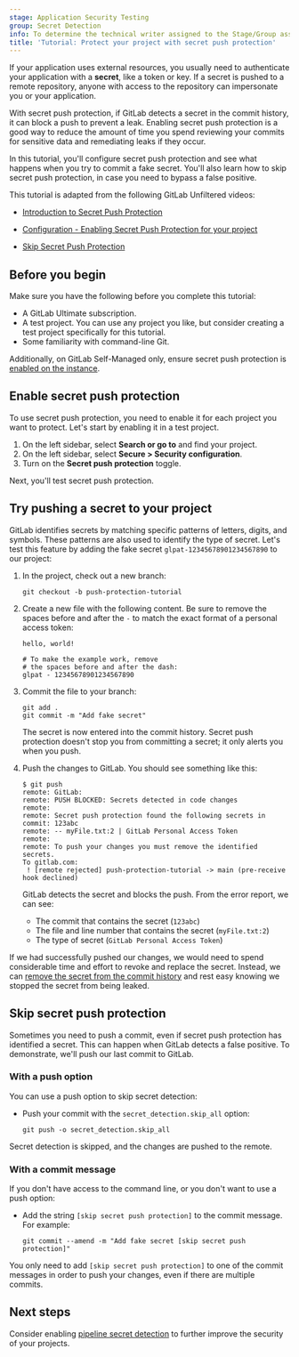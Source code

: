 ```yaml
---
stage: Application Security Testing
group: Secret Detection
info: To determine the technical writer assigned to the Stage/Group associated with this page, see https://handbook.gitlab.com/handbook/product/ux/technical-writing/#assignments
title: 'Tutorial: Protect your project with secret push protection'
---
```


If your application uses external resources, you usually need to authenticate your
application with a **secret**, like a token or key. If a secret is pushed to a
remote repository, anyone with access to the repository can impersonate you or your
application.

With secret push protection, if GitLab detects a secret in the commit history,
it can block a push to prevent a leak. Enabling secret push protection is a good
way to reduce the amount of time you spend reviewing your commits for sensitive data
and remediating leaks if they occur.

In this tutorial, you'll configure secret push protection and see what happens when you try to commit a fake secret.
You'll also learn how to skip secret push protection, in case you need to bypass a false positive.

<i class="fa fa-youtube-play youtube" aria-hidden="true"></i>
This tutorial is adapted from the following GitLab Unfiltered videos:

- [Introduction to Secret Push Protection](https://www.youtube.com/watch?v=SFVuKx3hwNI)
<!-- Video published on 2024-06-21 -->
- [Configuration - Enabling Secret Push Protection for your project](https://www.youtube.com/watch?v=t1DJN6Vsmp0)
<!-- Video published on 2024-06-23 -->
- [Skip Secret Push Protection](https://www.youtube.com/watch?v=wBAhe_d2DkQ)
<!-- Video published on 2024-06-04 -->

## Before you begin

Make sure you have the following before you complete this tutorial:

- A GitLab Ultimate subscription.
- A test project. You can use any project you like, but consider creating a test project specifically for this tutorial.
- Some familiarity with command-line Git.

Additionally, on GitLab Self-Managed only, ensure secret push protection is
[enabled on the instance](secret_push_protection/_index.md#allow-the-use-of-secret-push-protection-in-your-gitlab-instance).

## Enable secret push protection

To use secret push protection, you need to enable it for each project you want to protect.
Let's start by enabling it in a test project.

1. On the left sidebar, select **Search or go to** and find your project.
1. On the left sidebar, select **Secure > Security configuration**.
1. Turn on the **Secret push protection** toggle.

Next, you'll test secret push protection.

## Try pushing a secret to your project

GitLab identifies secrets by matching specific patterns of letters, digits, and symbols. These patterns
are also used to identify the type of secret.
Let's test this feature by adding the fake secret `glpat-12345678901234567890` to our project: <!-- gitleaks:allow -->

1. In the project, check out a new branch:

   ```shell
   git checkout -b push-protection-tutorial
   ```

1. Create a new file with the following content.
   Be sure to remove the spaces before and after
   the `-` to match the exact format of a personal access token:

   ```plaintext
   hello, world!

   # To make the example work, remove
   # the spaces before and after the dash:
   glpat - 12345678901234567890
   ```

1. Commit the file to your branch:

   ```shell
   git add .
   git commit -m "Add fake secret"
   ```

   The secret is now entered into the commit history. Secret push protection doesn't stop you from committing a secret; it only alerts you when you push.

1. Push the changes to GitLab. You should see something like this:

   ```shell
   $ git push
   remote: GitLab:
   remote: PUSH BLOCKED: Secrets detected in code changes
   remote:
   remote: Secret push protection found the following secrets in commit: 123abc
   remote: -- myFile.txt:2 | GitLab Personal Access Token
   remote:
   remote: To push your changes you must remove the identified secrets.
   To gitlab.com:
    ! [remote rejected] push-protection-tutorial -> main (pre-receive hook declined)
   ```

   GitLab detects the secret and blocks the push. From the error report, we can see:

   - The commit that contains the secret (`123abc`)
   - The file and line number that contains the secret (`myFile.txt:2`)
   - The type of secret (`GitLab Personal Access Token`)

If we had successfully pushed our changes, we would need to spend considerable time and effort to revoke and replace the secret.
Instead, we can [remove the secret from the commit history](remove_secrets_tutorial.md) and rest easy knowing we stopped the
secret from being leaked.

## Skip secret push protection

Sometimes you need to push a commit, even if secret push protection has identified a secret. This can happen when GitLab detects a false positive.
To demonstrate, we'll push our last commit to GitLab.

### With a push option

You can use a push option to skip secret detection:

- Push your commit with the `secret_detection.skip_all` option:

  ```shell
  git push -o secret_detection.skip_all
  ```

Secret detection is skipped, and the changes are pushed to the remote.

### With a commit message

If you don't have access to the command line, or you don't want to use a push option:

- Add the string `[skip secret push protection]` to the commit message. For example:

  ```shell
  git commit --amend -m "Add fake secret [skip secret push protection]"
  ```

You only need to add `[skip secret push protection]` to one of the commit messages in order to push your changes, even if there are multiple commits.

## Next steps

Consider enabling [pipeline secret detection](pipeline/_index.md) to further improve the security of your projects.
